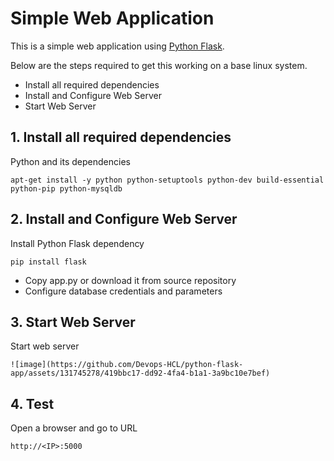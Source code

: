 # Simple Web Application

This is a simple web application using [Python Flask](http://flask.pocoo.org/). 
  
  Below are the steps required to get this working on a base linux system.
  
  - Install all required dependencies
  - Install and Configure Web Server
  - Start Web Server
   
## 1. Install all required dependencies
  
  Python and its dependencies

    apt-get install -y python python-setuptools python-dev build-essential python-pip python-mysqldb

   
## 2. Install and Configure Web Server

Install Python Flask dependency

    pip install flask
 

- Copy app.py or download it from source repository
- Configure database credentials and parameters 

## 3. Start Web Server

Start web server

    ![image](https://github.com/Devops-HCL/python-flask-app/assets/131745278/419bbc17-dd92-4fa4-b1a1-3a9bc10e7bef)

    
## 4. Test

Open a browser and go to URL

    http://<IP>:5000                          
 
